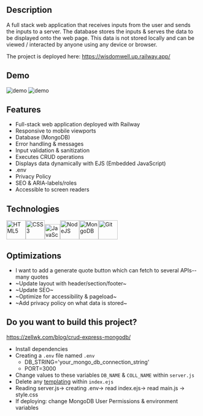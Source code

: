 ## Description
A full stack web application that receives inputs from the user and sends the inputs to a server. The database stores the inputs & serves the data to be displayed onto the web page. This data is not stored locally and can be viewed / interacted by anyone using any device or browser.

The project is deployed here: https://wisdomwell.up.railway.app/

## Demo
![demo](cruddemo.gif)
![demo](cruddemo2.gif)

## Features
* Full-stack web application deployed with Railway
* Responsive to mobile viewports
* Database (MongoDB)
* Error handling & messages
* Input validation & sanitization
* Executes CRUD operations
* Displays data dynamically with EJS (Embedded JavaScript)
* .env 
* Privacy Policy
* SEO & ARIA-labels/roles
* Accessible to screen readers

## Technologies
<img src="https://profilinator.rishav.dev/skills-assets/html5-original-wordmark.svg" alt="HTML5" height="50" /><img src="https://profilinator.rishav.dev/skills-assets/css3-original-wordmark.svg" alt="CSS3" height="50" /><img src="https://profilinator.rishav.dev/skills-assets/javascript-original.svg" alt="JavaScript" height="40" /><img src="https://profilinator.rishav.dev/skills-assets/nodejs-original-wordmark.svg" alt="NodeJS" height="50" /><img src="https://profilinator.rishav.dev/skills-assets/mongodb-original-wordmark.svg" alt="MongoDB" height="50" /><img src="https://profilinator.rishav.dev/skills-assets/git-scm-icon.svg" alt="Git" height="50" />

## Optimizations
* I want to add a generate quote button which can fetch to several APIs-- many quotes
* ~Update layout with header/section/footer~
* ~Update SEO~
* ~Optimize for accessibility & pageload~
* ~Add privacy policy on what data is stored~

## Do you want to build this project?
https://zellwk.com/blog/crud-express-mongodb/

* Install dependencies
* Creating a `.env` file named `.env`
    * DB_STRING='your_mongo_db_connection_string'
    * PORT=3000
* Change values to these variables `DB_NAME` & `COLL_NAME` within `server.js`
* Delete any [templating](https://ejs.co/#docs) within `index.ejs`
* Reading server.js-> creating .env-> read index.ejs-> read main.js -> style.css
* If deploying: change MongoDB User Permissions & environment variables